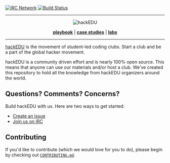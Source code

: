 <a name="top"></a>
[![IRC Network](https://img.shields.io/badge/irc-freenode-blue.svg "IRC Freenode")](https://kiwiirc.com/client/irc.freenode.net/?nick=Hacker%7C?#hackedu)
[![Build Status](https://circleci.com/gh/hackedu/hackedu.svg?style=shield)](https://circleci.com/gh/hackedu/hackedu)

------------------------------------------------------------------------------

<p align="center"><img src="https://raw.githubusercontent.com/hackedu/meta/5243af92814b6daacadd66e1342ad073e023544c/logos/hackedu_letter_opaque.png" alt="hackEDU"/></p>
<p align="center">
<b><a href="playbook/">playbook</a></b>
|
<b><a href="case_studies/">case studies</a></b>
|
<b><a href="meta/labs/">labs</a></b>
</p>

-------------------------------------------------------------------------------

[hackEDU](https://hackedu.us) is the movement of student-led coding clubs. Start
a club and be a part of the global hacker movement.

hackEDU is a community driven effort and is nearly 100% open source. This means
that anyone can use our materials and/or host a club. We've created this
repository to hold all the knowledge from hackEDU organizers around the world.

## Questions? Comments? Concerns?

Build hackEDU with us. Here are two ways to get started:

- [Create an issue](https://github.com/hackedu/hackedu/issues)
- [Join us on IRC](https://kiwiirc.com/client/irc.freenode.net/?nick=Hacker%7C?#hackedu)

## Contributing

If you'd like to contribute (which we would love for you to do), please begin by
checking out [`CONTRIBUTING.md`](CONTRIBUTING.md).
